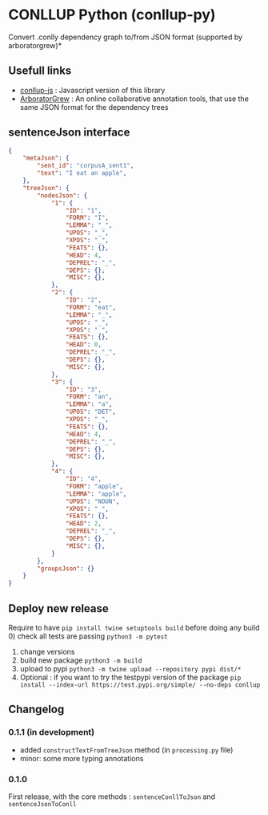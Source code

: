 # CONLLUP Python (conllup-py)

Convert .conlly dependency graph to/from JSON format (supported by arboratorgrew)\*

## Usefull links

- [conllup-js](https://github.com/kirianguiller/conllup-js) : Javascript version of this library
- [ArboratorGrew](https://arboratorgrew.elizia.net/#/) : An online collaborative annotation tools, that use the same JSON format for the dependency trees

## sentenceJson interface

```json
{
    "metaJson": {
        "sent_id": "corpusA_sent1",
        "text": "I eat an apple",
    },
    "treeJson": {
        "nodesJson": {
            "1": {
                "ID": "1",
                "FORM": "I",
                "LEMMA": "_",
                "UPOS": "_",
                "XPOS": "_",
                "FEATS": {},
                "HEAD": 4,
                "DEPREL": "_",
                "DEPS": {},
                "MISC": {},
            },
            "2": {
                "ID": "2",
                "FORM": "eat",
                "LEMMA": "_",
                "UPOS": "_",
                "XPOS": "_",
                "FEATS": {},
                "HEAD": 0,
                "DEPREL": "_",
                "DEPS": {},
                "MISC": {},
            },
            "3": {
                "ID": "3",
                "FORM": "an",
                "LEMMA": "a",
                "UPOS": "DET",
                "XPOS": "_",
                "FEATS": {},
                "HEAD": 4,
                "DEPREL": "_",
                "DEPS": {},
                "MISC": {},
            },
            "4": {
                "ID": "4",
                "FORM": "apple",
                "LEMMA": "apple",
                "UPOS": "NOUN",
                "XPOS": "_",
                "FEATS": {},
                "HEAD": 2,
                "DEPREL": "_",
                "DEPS": {},
                "MISC": {},
            }
        },
        "groupsJson": {}
    }
}

```

## Deploy new release

Require to have `pip install twine setuptools build` before doing any build 0) check all tests are passing `python3 -m pytest`

1. change versions
2. build new package `python3 -m build`
3. upload to pypi `python3 -m twine upload --repository pypi dist/*`
4. Optional : if you want to try the testpypi version of the package `pip install --index-url https://test.pypi.org/simple/ --no-deps conllup`

## Changelog
### 0.1.1 (in development)
- added `constructTextFromTreeJson` method (in `processing.py` file)
- minor: some more typing annotations
### 0.1.0
First release, with the core methods : `sentenceConllToJson` and `sentenceJsonToConll`
